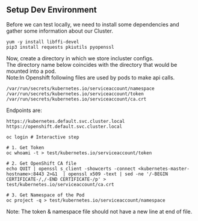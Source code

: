 ## Setup Dev Environment

Before we can test locally, we need to install some dependencies and gather some information about our Cluster.

```
yum -y install libffi-devel
pip3 install requests pkiutils pyopenssl
```

Now, create a directory in which we store incluster configs.  
The directory name below coincides with the directory that would be mounted into a pod.  
Note:In Openshift following files are used by pods to make api calls. 
```
/var/run/secrets/kubernetes.io/serviceaccount/namespace
/var/run/secrets/kubernetes.io/serviceaccount/token
/var/run/secrets/kubernetes.io/serviceaccount/ca.crt
```

Endpoints are: 
```
https://kubernetes.default.svc.cluster.local  
https://openshift.default.svc.cluster.local
```

```
oc login # Interactive step 
 
# 1. Get Token
oc whoami -t > test/kubernetes.io/serviceaccount/token 
 
# 2. Get OpenShift CA file
echo QUIT | openssl s_client -showcerts -connect <kubernetes-master-hostname>:8443 2>&1  | openssl x509 -text | sed -ne '/-BEGIN CERTIFICATE-/,/-END CERTIFICATE-/p' > test/kubernetes.io/serviceaccount/ca.crt 
 
# 3. Get Namespace of the Pod
oc project -q > test/kubernetes.io/serviceaccount/namespace 

```

Note: The token & namespace file should not have a new line at end of file.